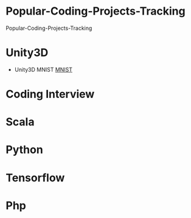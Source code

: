 # Popular-Coding-Projects-Tracking
Popular-Coding-Projects-Tracking


# Unity3D 
- Unity3D MNIST [MNIST](https://github.com/JLuisRojas/Unity3D-MNIST-NN) 

# Coding Interview 

# Scala 

# Python 

# Tensorflow 

# Php 

# 
